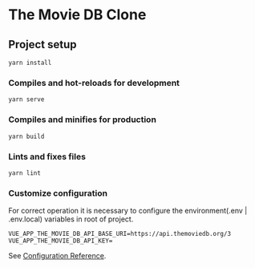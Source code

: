 # The Movie DB Clone

## Project setup

```
yarn install
```

### Compiles and hot-reloads for development

```
yarn serve
```

### Compiles and minifies for production

```
yarn build
```

### Lints and fixes files

```
yarn lint
```

### Customize configuration
For correct operation it is necessary to configure the environment(.env | .env.local) variables in root of project. 
```
VUE_APP_THE_MOVIE_DB_API_BASE_URI=https://api.themoviedb.org/3
VUE_APP_THE_MOVIE_DB_API_KEY=
```

See [Configuration Reference](https://cli.vuejs.org/config/).
